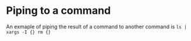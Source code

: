 # Piping to a command

An exmaple of piping the result of a command to another command is `ls | xargs -I {} rm {}`
